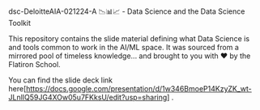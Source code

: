 dsc-DeloitteAIA-021224-A 📉📊📈 - Data Science and the Data Science Toolkit 

This repository contains the slide material defining what Data Science is and tools common to work in the AI/ML space. It was sourced from a mirrored pool of timeless knowledge... and brought to you with ❤️ by the Flatiron School.

You can find the slide deck link here[https://docs.google.com/presentation/d/1w346BmoeP14KzyZK_wt-JLnlIQ59JG4XOw05u7FKksU/edit?usp=sharing] .